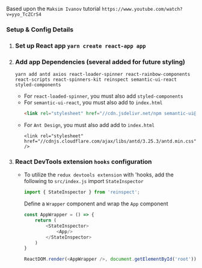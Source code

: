 

Based upon the `Maksim Ivanov` tutorial `https://www.youtube.com/watch?v=yyo_TcZCrS4`



### Setup & Config Details
1) ### Set up React app `yarn create react-app app`

2) ### Add app Dependencies  (several added for future styling)
    `yarn add antd axios react-loader-spinner react-rainbow-components react-scripts react-spinners-kit reinspect semantic-ui-react styled-components`

    - For `react-loaded-spinner`, you must also add `styled-components`
    - For `semantic-ui-react`, you must also 
        add to `index.html`  
        ~~~ html 
        <link rel="stylesheet" href="//cdn.jsdelivr.net/npm semantic-ui@2.4.2/dist/semantic.min.css" />
        ~~~
    - For `Ant Design`, you must also add add to `index.html`
        ~~~
        <link rel="stylesheet" href="//cdnjs.cloudflare.com/ajax/libs/antd/3.25.3/antd.min.css" />    
        ~~~
3) ### React DevTools extension `hooks` configuration        
    - To utilize the `redux devtools extension` with 'hooks, add the following to `src/index.js`
        import `StateInspector`
        ~~~ js
        import { StateInspector } from 'reinspect';
        ~~~
        Define a `Wrapper` component and wrap the `App` component 
        ~~~ js
        const AppWrapper = () => {
            return (
                <StateInspector>
                    <App/>
                </StateInspector>
            )
        }

        ReactDOM.render(<AppWrapper />, document.getElementById('root'));
        ~~~   